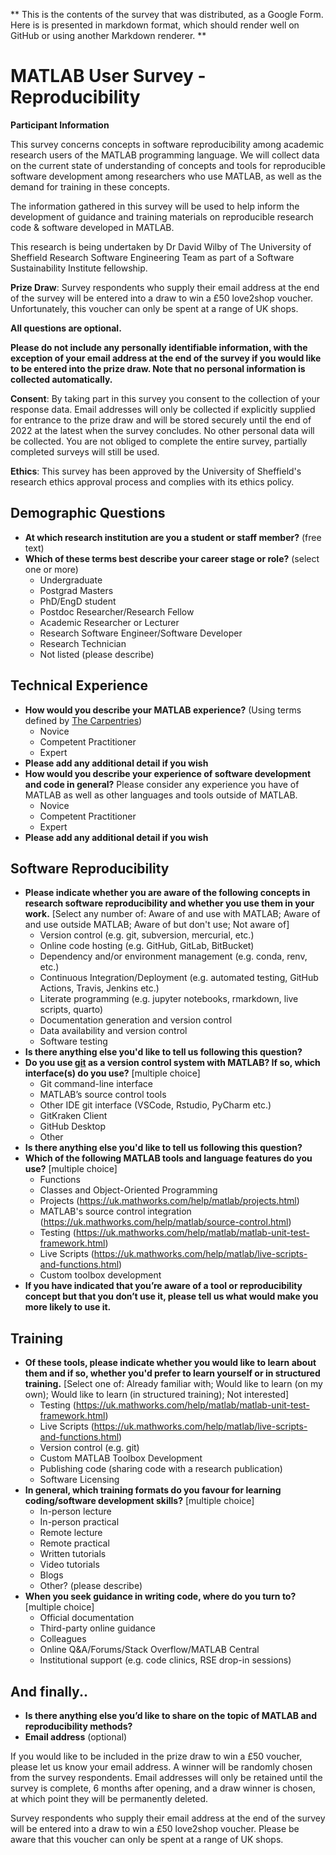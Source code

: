 ** This is the contents of the survey that was distributed, as a Google Form. Here is is presented in markdown format, which should render well on GitHub or using another Markdown renderer. **

# MATLAB User Survey - Reproducibility

**Participant Information** 

This survey concerns concepts in software reproducibility among academic research users of the MATLAB programming language. We will collect data on the current state of understanding of concepts and tools for reproducible software development among researchers who use MATLAB, as well as the demand for training in these concepts.

The information gathered in this survey will be used to help inform the development of guidance and training materials on reproducible research code & software developed in MATLAB.

This research is being undertaken by Dr David Wilby of The University of Sheffield Research Software Engineering Team as part of a Software Sustainability Institute fellowship.

**Prize Draw**: Survey respondents who supply their email address at the end of the survey will be entered into a draw to win a £50 love2shop voucher. Unfortunately, this voucher can only be spent at a range of UK shops.

**All questions are optional.**

**Please do not include any personally identifiable information, with the exception of your email address at the end of the survey if you would like to be entered into the prize draw. Note that no personal information is collected automatically.**

**Consent**: By taking part in this survey you consent to the collection of your response data. Email addresses will only be collected if explicitly supplied for entrance to the prize draw and will be stored securely until the end of 2022 at the latest when the survey concludes. No other personal data will be collected. You are not obliged to complete the entire survey, partially completed surveys will still be used.

**Ethics**: This survey has been approved by the University of Sheffield's research ethics approval process and complies with its ethics policy.

## Demographic Questions

* **At which research institution are you a student or staff member?** (free text)
* **Which of these terms best describe your career stage or role?** (select one or more)
  * Undergraduate
  * Postgrad Masters
  * PhD/EngD student
  * Postdoc Researcher/Research Fellow
  * Academic Researcher or Lecturer
  * Research Software Engineer/Software Developer
  * Research Technician
  * Not listed (please describe)

## Technical Experience
* **How would you describe your MATLAB experience?** (Using terms defined by [The Carpentries](https://carpentries.github.io/instructor-training/02-practice-learning.html#the-acquisition-of-skill))
  * Novice
  * Competent Practitioner
  * Expert
* **Please add any additional detail if you wish**
* **How would you describe your experience of software development and code in general?** Please consider any experience you have of MATLAB as well as other languages and tools outside of MATLAB.
  * Novice
  * Competent Practitioner
  * Expert
* **Please add any additional detail if you wish**

## Software Reproducibility
* **Please indicate whether you are aware of the following concepts in research software reproducibility and whether you use them in your work.** [Select any number of: Aware of and use with MATLAB; Aware of and use outside MATLAB; Aware of but don't use; Not aware of]
  * Version control (e.g. git, subversion, mercurial, etc.)
  * Online code hosting (e.g. GitHub, GitLab, BitBucket)
  * Dependency and/or  environment management (e.g. conda, renv, etc.)
  * Continuous Integration/Deployment (e.g. automated testing, GitHub Actions, Travis, Jenkins etc.)
  * Literate programming (e.g. jupyter notebooks, rmarkdown, live scripts, quarto)
  * Documentation generation and version control
  * Data availability and version control
  * Software testing
* **Is there anything else you'd like to tell us following this question?**
* **Do you use [git](https://git-scm.com/) as a version control system with MATLAB? If so, which interface(s) do you use?** [multiple choice]
  * Git command-line interface
  * MATLAB’s source control tools
  * Other IDE git interface (VSCode, Rstudio, PyCharm etc.)
  * GitKraken Client    
  * GitHub Desktop  
  * Other   
* **Is there anything else you'd like to tell us following this question?**
* **Which of the following MATLAB tools and language features do you use?** [multiple choice]
  * Functions
  * Classes and Object-Oriented Programming
  * Projects (https://uk.mathworks.com/help/matlab/projects.html)
  * MATLAB's source control integration (https://uk.mathworks.com/help/matlab/source-control.html)
  * Testing (https://uk.mathworks.com/help/matlab/matlab-unit-test-framework.html)
  * Live Scripts (https://uk.mathworks.com/help/matlab/live-scripts-and-functions.html)
  * Custom toolbox development
* **If you have indicated that you’re aware of a tool or reproducibility concept but that you don’t use it, please tell us what would make you more likely to use it.**

## Training
* **Of these tools, please indicate whether you would like to learn about them and if so, whether you'd prefer to learn yourself or in structured training.** [Select one of: Already familiar with; Would like to learn (on my own); Would like to learn (in structured training); Not interested]
  * Testing (https://uk.mathworks.com/help/matlab/matlab-unit-test-framework.html)
  * Live Scripts (https://uk.mathworks.com/help/matlab/live-scripts-and-functions.html)
  * Version control (e.g. git)
  * Custom MATLAB Toolbox Development
  * Publishing code (sharing code with a research publication)
  * Software Licensing
* **In general, which training formats do you favour for learning coding/software development skills?** [multiple choice]
  * In-person lecture
  * In-person practical
  * Remote lecture
  * Remote practical
  * Written tutorials
  * Video tutorials
  * Blogs
  * Other? (please describe)
* **When you seek guidance in writing code, where do you turn to?** [multiple choice]
  * Official documentation
  * Third-party online guidance
  * Colleagues
  * Online Q&A/Forums/Stack Overflow/MATLAB Central
  * Institutional support (e.g. code clinics, RSE drop-in sessions)

## And finally..
* **Is there anything else you’d like to share on the topic of MATLAB and reproducibility methods?**
* **Email address** (optional)

If you would like to be included in the prize draw to win a £50 voucher, please let us know your email address. A winner will be randomly chosen from the survey respondents. Email addresses will only be retained until the survey is complete, 6 months after opening, and a draw winner is chosen, at which point they will be permanently deleted.

Survey respondents who supply their email address at the end of the survey will be entered into a draw to win a £50 love2shop voucher. Please be aware that this voucher can only be spent at a range of UK shops.


